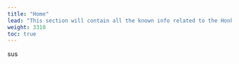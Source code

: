 ```yaml
---
title: "Home"
lead: "This section will contain all the known info related to the Honkai Impact"
weight: 3310
toc: true
---
```


sus

